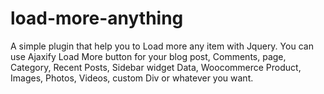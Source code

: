 # load-more-anything
A simple plugin that help you to Load more any item with Jquery. You can use Ajaxify Load More button for your blog post, Comments, page, Category, Recent Posts, Sidebar widget Data, Woocommerce Product, Images, Photos, Videos, custom Div or whatever you want.
